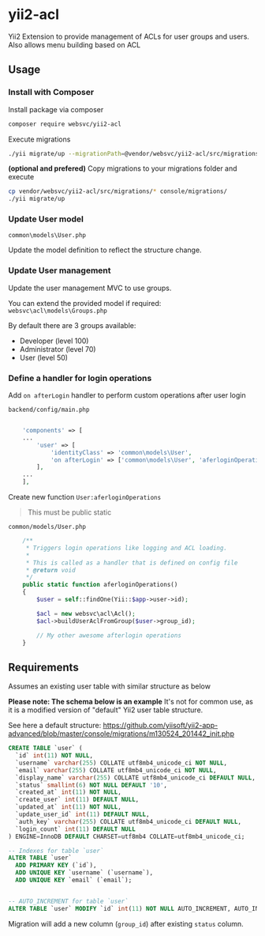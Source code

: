 # yii2-acl
Yii2 Extension to provide management of ACLs for user groups and users. Also allows menu building based on ACL


## Usage

### Install with Composer
Install package via composer

```bash
composer require websvc/yii2-acl
```

Execute migrations
```bash
./yii migrate/up --migrationPath=@vendor/websvc/yii2-acl/src/migrations
```

**(optional and prefered)** Copy migrations to your migrations folder and execute
```bash
cp vendor/websvc/yii2-acl/src/migrations/* console/migrations/
./yii migrate/up
```

### Update User model

`common\models\User.php`

Update the model definition to reflect the structure change.

### Update User management

Update the user management MVC to use groups.

You can extend the provided model if required:
`websvc\acl\models\Groups.php`

By default there are 3 groups available:

- Developer (level 100)
- Administrator (level 70)
- User (level 50)


### Define a handler for login operations

Add `on afterLogin` handler to perform custom operations after user login

`backend/config/main.php`
```php

    'components' => [
    ...
        'user' => [
            'identityClass' => 'common\models\User',
            'on afterLogin' => ['common\models\User', 'aferloginOperations'],
        ],
    ...
    ],
```

Create new function `User:aferloginOperations`

> This must be public static

`common/models/User.php`
```php
    /**
     * Triggers login operations like logging and ACL loading.
     *
     * This is called as a handler that is defined on config file
     * @return void
     */
    public static function aferloginOperations()
    {
        $user = self::findOne(Yii::$app->user->id);

        $acl = new websvc\acl\Acl();
        $acl->buildUserAclFromGroup($user->group_id);

        // My other awesome afterlogin operations
    }
```


## Requirements

Assumes an existing user table with similar structure as below

**Please note: The schema below is an example** It's not for common use, as
it is a modified version of "default" Yii2 user table structure.

See here a default structure: https://github.com/yiisoft/yii2-app-advanced/blob/master/console/migrations/m130524_201442_init.php

```sql
CREATE TABLE `user` (
  `id` int(11) NOT NULL,
  `username` varchar(255) COLLATE utf8mb4_unicode_ci NOT NULL,
  `email` varchar(255) COLLATE utf8mb4_unicode_ci NOT NULL,
  `display_name` varchar(255) COLLATE utf8mb4_unicode_ci DEFAULT NULL,
  `status` smallint(6) NOT NULL DEFAULT '10',
  `created_at` int(11) NOT NULL,
  `create_user` int(11) DEFAULT NULL,
  `updated_at` int(11) NOT NULL,
  `update_user_id` int(11) DEFAULT NULL,
  `auth_key` varchar(255) COLLATE utf8mb4_unicode_ci DEFAULT NULL,
  `login_count` int(11) DEFAULT NULL
) ENGINE=InnoDB DEFAULT CHARSET=utf8mb4 COLLATE=utf8mb4_unicode_ci;

-- Indexes for table `user`
ALTER TABLE `user`
  ADD PRIMARY KEY (`id`),
  ADD UNIQUE KEY `username` (`username`),
  ADD UNIQUE KEY `email` (`email`);


-- AUTO_INCREMENT for table `user`
ALTER TABLE `user` MODIFY `id` int(11) NOT NULL AUTO_INCREMENT, AUTO_INCREMENT=2;
```

Migration will add a new column (`group_id`) after existing `status` column.

